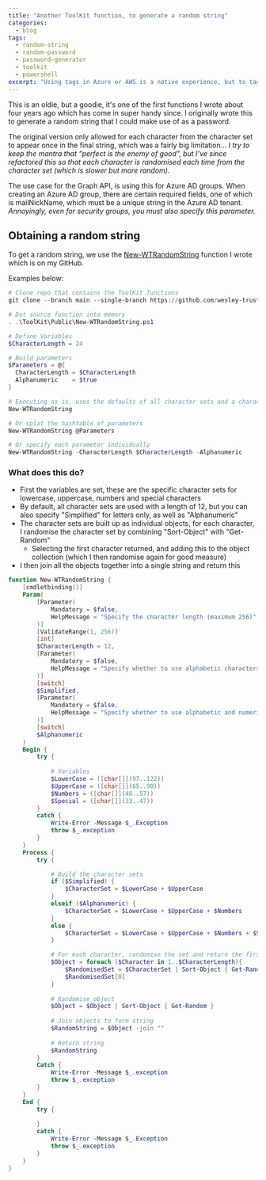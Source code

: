 ```yaml
---
title: "Another ToolKit function, to generate a random string"
categories:
  - blog
tags:
  - random-string
  - random-password
  - password-generator
  - toolkit
  - powershell
excerpt: "Using tags in Azure or AWS is a native experience, but to tag a response from the Graph API, required that I create a PowerShell function..."
---
```


This is an oldie, but a goodie, it's one of the first functions I wrote about four years ago which has come in super handy since. I originally wrote this to generate a random string that I could make use of as a password.

The original version only allowed for each character from the character set to appear once in the final string, which was a fairly big limitation... _I try to keep the mantra that “perfect is the enemy of good”, but I’ve since refactored this so that each character is randomised each time from the character set (which is slower but more random)._

The use case for the Graph API, is using this for Azure AD groups. When creating an Azure AD group, there are certain required fields, one of which is mailNickName, which must be a unique string in the Azure AD tenant. _Annoyingly, even for security groups, you must also specify this parameter._

## Obtaining a random string
To get a random string, we use the [New-WTRandomString][function-link] function I wrote which is on my GitHub.

Examples below:

```powershell
# Clone repo that contains the ToolKit functions
git clone --branch main --single-branch https://github.com/wesley-trust/ToolKit.git

# Dot source function into memory
. .\ToolKit\Public\New-WTRandomString.ps1

# Define Variables
$CharacterLength = 24

# Build parameters
$Parameters = @{
  CharacterLength = $CharacterLength
  Alphanumeric    = $true
}

# Executing as is, uses the defaults of all character sets and a character length of 12
New-WTRandomString

# Or splat the hashtable of parameters
New-WTRandomString @Parameters

# Or specify each parameter individually
New-WTRandomString -CharacterLength $CharacterLength -Alphanumeric
```

### What does this do?
- First the variables are set, these are the specific character sets for lowercase, uppercase, numbers and special characters
- By default, all character sets are used with a length of 12, but you can also specify "Simplified" for letters only, as well as "Alphanumeric"
- The character sets are built up as individual objects, for each character, I randomise the character set by combining "Sort-Object" with "Get-Random"
  - Selecting the first character returned, and adding this to the object collection (which I then randomise again for good measure)
- I then join all the objects together into a single string and return this

```powershell
function New-WTRandomString {
    [cmdletbinding()]
    Param(
        [Parameter(
            Mandatory = $false,
            HelpMessage = "Specify the character length (maximum 256)"
        )]
        [ValidateRange(1, 256)]
        [int]
        $CharacterLength = 12,
        [Parameter(
            Mandatory = $false,
            HelpMessage = "Specify whether to use alphabetic characters only"
        )]
        [switch]
        $Simplified,
        [Parameter(
            Mandatory = $false,
            HelpMessage = "Specify whether to use alphabetic and numeric characters only"
        )]
        [switch]
        $Alphanumeric
    )
    Begin {
        try {
            
            # Variables
            $LowerCase = ([char[]](97..122))
            $UpperCase = ([char[]](65..90))
            $Numbers = ([char[]](48..57))
            $Special = ([char[]](33..47))
        }
        catch {
            Write-Error -Message $_.Exception
            throw $_.exception
        }
    }
    Process {
        try {

            # Build the character sets
            if ($Simplified) {
                $CharacterSet = $LowerCase + $UpperCase
            }
            elseif ($Alphanumeric) {
                $CharacterSet = $LowerCase + $UpperCase + $Numbers
            }
            else {
                $CharacterSet = $LowerCase + $UpperCase + $Numbers + $Special
            }

            # For each character, randomise the set and return the first character
            $Object = foreach ($Character in 1..$CharacterLength){
                $RandomisedSet = $CharacterSet | Sort-Object { Get-Random }
                $RandomisedSet[0]
            }
            
            # Randomise object
            $Object = $Object | Sort-Object { Get-Random }
            
            # Join objects to form string
            $RandomString = $Object -join ""
            
            # Return string
            $RandomString
        }
        Catch {
            Write-Error -Message $_.exception
            throw $_.exception
        }
    }
    End {
        try {
            
        }
        catch {
            Write-Error -Message $_.Exception
            throw $_.exception
        }
    }
}
```

[function-link]:https://github.com/wesley-trust/ToolKit/blob/main/Public/New-WTRandomString.ps1